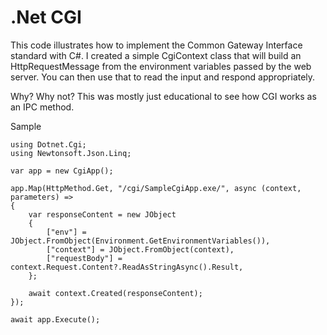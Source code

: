 # .Net CGI
This code illustrates how to implement the Common Gateway Interface standard with C#. I created a simple CgiContext class that will build an
HttpRequestMessage from the environment variables passed by the web server. You can then use that to read the input and respond appropriately.

Why? Why not? This was mostly just educational to see how CGI works as an IPC method.

Sample
```dotnetcli
using Dotnet.Cgi;
using Newtonsoft.Json.Linq;

var app = new CgiApp();

app.Map(HttpMethod.Get, "/cgi/SampleCgiApp.exe/", async (context, parameters) =>
{
    var responseContent = new JObject
    {
        ["env"] = JObject.FromObject(Environment.GetEnvironmentVariables()),
        ["context"] = JObject.FromObject(context),
        ["requestBody"] = context.Request.Content?.ReadAsStringAsync().Result,
    };

    await context.Created(responseContent);
});

await app.Execute();
```
